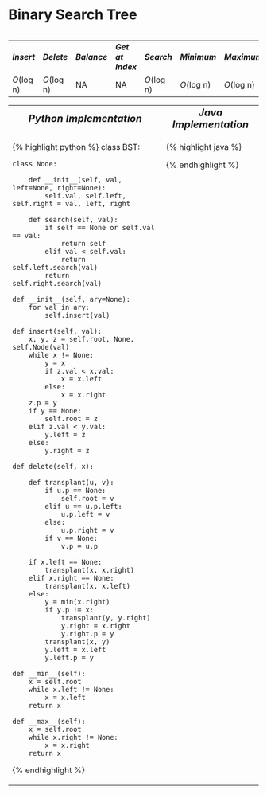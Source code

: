 # Binary Search Tree
<table>
    <tr>
        <table>
            <tr>
                <td><strong><i>Insert</i></strong></td>
                <td><strong><i>Delete</i></strong></td>
                <td><strong><i>Balance</i></strong></td>
                <td><strong><i>Get at Index</i></strong></td>
                <td><strong><i>Search</i></strong></td>
                <td><strong><i>Minimum</i></strong></td>
                <td><strong><i>Maximum</i></strong></td>
                <td><strong><i>Space</i></strong></td>
            </tr>
            <tr>
                <td><i>O</i>(log n)</td>
                <td><i>O</i>(log n)</td>
                <td>NA</td>
                <td>NA</td>
                <td><i>O</i>(log n)</td>
                <td><i>O</i>(log n)</td>
                <td><i>O</i>(log n)</td>
                <td><i>O</i>(n)</td>
            </tr>
        </table>
    </tr>
    <tr>
        <table>
            <tr style="text-align: center; font-size:20px;">
                <td><strong><i>Python Implementation</i></strong></td>
                <td><strong><i>Java Implementation</i></strong></td>
            </tr>
            <tr>
                <td class="code" markdown="block" style="vertical-align: top;">
                    
{% highlight python %}
class BST:
    
    class Node:
        
        def __init__(self, val, left=None, right=None):
            self.val, self.left, self.right = val, left, right
            
        def search(self, val):
            if self == None or self.val == val: 
                return self
            elif val < self.val: 
                return self.left.search(val)
            return self.right.search(val)

    def __init__(self, ary=None):
        for val in ary:
            self.insert(val)

    def insert(self, val):
        x, y, z = self.root, None, self.Node(val)
        while x != None:
            y = x
            if z.val < x.val:
                x = x.left
            else: 
                x = x.right
        z.p = y
        if y == None:
            self.root = z
        elif z.val < y.val:
            y.left = z
        else:
            y.right = z
            
    def delete(self, x):
        
        def transplant(u, v):
            if u.p == None:
                self.root = v
            elif u == u.p.left:
                u.p.left = v
            else:
                u.p.right = v
            if v == None:
                v.p = u.p
        
        if x.left == None:
            transplant(x, x.right)
        elif x.right == None:
            transplant(x, x.left)
        else:
            y = min(x.right)
            if y.p != x:
                transplant(y, y.right)
                y.right = x.right
                y.right.p = y
            transplant(x, y)
            y.left = x.left
            y.left.p = y
        
    def __min__(self):
        x = self.root
        while x.left != None:
            x = x.left
        return x
    
    def __max__(self):
        x = self.root
        while x.right != None:
            x = x.right
        return x
{% endhighlight %}
>
<td class="code" markdown="block" style="vertical-align: top;">
    
{% highlight java %}

{% endhighlight %}